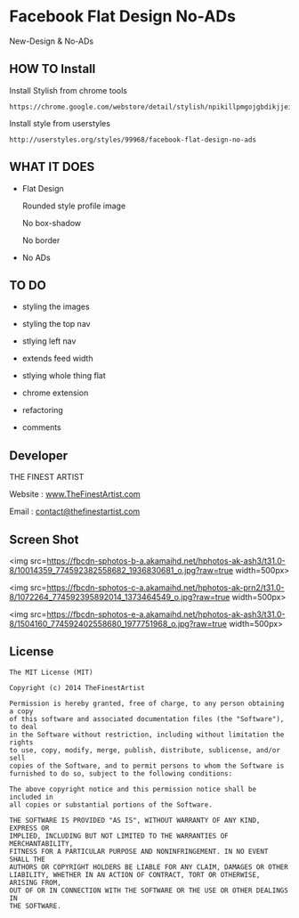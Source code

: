 Facebook Flat Design No-ADs
===================

New-Design & No-ADs


HOW TO Install
----------------

Install Stylish from chrome tools

    https://chrome.google.com/webstore/detail/stylish/npikillpmgojgbdikjjeihibdlhncili

Install style from userstyles
    
    http://userstyles.org/styles/99968/facebook-flat-design-no-ads


WHAT IT DOES
----------------


* Flat Design
    
    Rounded style profile image

    No box-shadow

    No border

* No ADs


TO DO
----------------
* styling the images
* styling the top nav
* stlying left nav
* extends feed width
* stlying whole thing flat
* chrome extension

* refactoring
* comments
    
    
Developer
----------------
THE FINEST ARTIST

Website : www.TheFinestArtist.com

Email : contact@thefinestartist.com



Screen Shot
----------------
<img src=https://fbcdn-sphotos-b-a.akamaihd.net/hphotos-ak-ash3/t31.0-8/10014359_774592382558682_1936830681_o.jpg?raw=true width=500px>


<img src=https://fbcdn-sphotos-c-a.akamaihd.net/hphotos-ak-prn2/t31.0-8/1072264_774592395892014_1373464549_o.jpg?raw=true width=500px>


<img src=https://fbcdn-sphotos-e-a.akamaihd.net/hphotos-ak-ash3/t31.0-8/1504160_774592402558680_1977751968_o.jpg?raw=true width=500px>

## License

    The MIT License (MIT)

    Copyright (c) 2014 TheFinestArtist

    Permission is hereby granted, free of charge, to any person obtaining a copy
    of this software and associated documentation files (the "Software"), to deal
    in the Software without restriction, including without limitation the rights
    to use, copy, modify, merge, publish, distribute, sublicense, and/or sell
    copies of the Software, and to permit persons to whom the Software is
    furnished to do so, subject to the following conditions:

    The above copyright notice and this permission notice shall be included in
    all copies or substantial portions of the Software.

    THE SOFTWARE IS PROVIDED "AS IS", WITHOUT WARRANTY OF ANY KIND, EXPRESS OR
    IMPLIED, INCLUDING BUT NOT LIMITED TO THE WARRANTIES OF MERCHANTABILITY,
    FITNESS FOR A PARTICULAR PURPOSE AND NONINFRINGEMENT. IN NO EVENT SHALL THE
    AUTHORS OR COPYRIGHT HOLDERS BE LIABLE FOR ANY CLAIM, DAMAGES OR OTHER
    LIABILITY, WHETHER IN AN ACTION OF CONTRACT, TORT OR OTHERWISE, ARISING FROM,
    OUT OF OR IN CONNECTION WITH THE SOFTWARE OR THE USE OR OTHER DEALINGS IN
    THE SOFTWARE.

